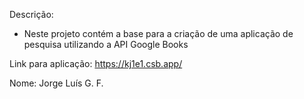 Descrição:


- Neste projeto contém a base para a criação de uma aplicação de pesquisa utilizando a API Google Books


Link para aplicação: https://kj1e1.csb.app/

Nome: Jorge Luís G. F.
